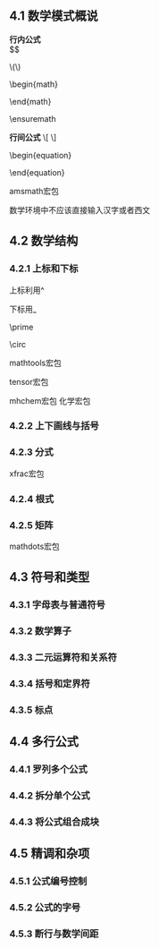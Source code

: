 ## 4.1 数学模式概说
**行内公式**  
\$$ 

\\(\\) 

\begin{math}

\end{math}

\ensuremath

**行间公式** 
\\[
\\]

\begin{equation}

\end{equation}

amsmath宏包

数学环境中不应该直接输入汉字或者西文

## 4.2 数学结构
### 4.2.1 上标和下标
上标利用^

下标用_

\prime

\circ

mathtools宏包

tensor宏包

mhchem宏包 化学宏包

### 4.2.2 上下画线与括号

### 4.2.3 分式

xfrac宏包

### 4.2.4 根式

### 4.2.5 矩阵

mathdots宏包

## 4.3 符号和类型
### 4.3.1 字母表与普通符号
### 4.3.2 数学算子
### 4.3.3 二元运算符和关系符
### 4.3.4 括号和定界符
### 4.3.5 标点

## 4.4 多行公式
### 4.4.1 罗列多个公式
### 4.4.2 拆分单个公式
### 4.4.3 将公式组合成块

## 4.5 精调和杂项
### 4.5.1 公式编号控制
### 4.5.2 公式的字号
### 4.5.3 断行与数学间距

